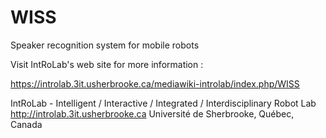 WISS
====

Speaker recognition system for mobile robots

Visit IntRoLab's web site for more information :

https://introlab.3it.usherbrooke.ca/mediawiki-introlab/index.php/WISS

IntRoLab - Intelligent / Interactive / Integrated / Interdisciplinary Robot Lab 
http://introlab.3it.usherbrooke.ca
Université de Sherbrooke, Québec, Canada
